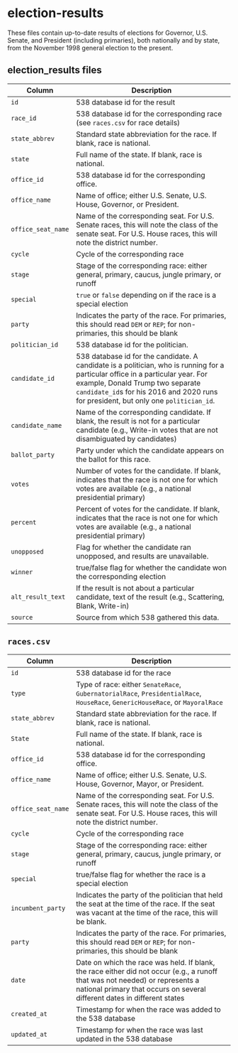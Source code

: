 # election-results

These files contain up-to-date results of elections for Governor, U.S. Senate, and President (including primaries), both nationally and by state, from the November 1998 general election to the present.

## election_results files

Column | Description
-------|------------
`id` | 538 database id for the result
`race_id` | 538 database id for the corresponding race (see `races.csv` for race details)
`state_abbrev` | Standard state abbreviation for the race. If blank, race is national.
`state` | Full name of the state. If blank, race is national.
 `office_id` | 538 database id for the corresponding office.
 `office_name` | Name of office; either U.S. Senate, U.S. House, Governor, or President.
 `office_seat_name` | Name of the corresponding seat. For U.S. Senate races, this will note the class of the senate seat. For U.S. House races, this will note the district number.
 `cycle` | Cycle of the corresponding race
 `stage` | Stage of the corresponding race: either general, primary, caucus, jungle primary, or runoff
 `special` | `true` or `false` depending on if the race is a special election
 `party` | Indicates the party of the race. For primaries, this should read `DEM` or `REP`; for non-primaries, this should be blank
 `politician_id` | 538 database id for the politician.
 `candidate_id` | 538 database id for the candidate. A candidate is a politician, who is running for a particular office in a particular year. For example, Donald Trump two separate `candidate_id`s for his 2016 and 2020 runs for president, but only one `politician_id`.
 `candidate_name` | Name of the corresponding candidate.  If blank, the result is not for a particular candidate (e.g., Write-in votes that are not disambiguated by candidates)
 `ballot_party` | Party under which the candidate appears on the ballot for this race.
 `votes` | Number of votes for the candidate. If blank, indicates that the race is not one for which votes are available (e.g., a national presidential primary)
 `percent` | Percent of votes for the candidate. If blank, indicates that the race is not one for which votes are available (e.g., a national presidential primary)
 `unopposed` | Flag for whether the candidate ran unopposed, and results are unavailable.
  `winner` | true/false flag for whether the candidate won the corresponding election
  `alt_result_text` | If the result is not about a particular candidate, text of the result (e.g., Scattering, Blank, Write-in)
  `source` | Source from which 538 gathered this data.
  

## `races.csv`

Column | Description
-------|------------
`id` | 538 database id for the race
`type` | Type of race: either `SenateRace`, `GubernatorialRace`, `PresidentialRace`, `HouseRace`, `GenericHouseRace`, or `MayoralRace`
`state_abbrev` | Standard state abbreviation for the race. If blank, race is national.
`State` | Full name of the state. If blank, race is national.
`office_id` | 538 database id for the corresponding office.
`office_name` | Name of office; either U.S. Senate, U.S. House, Governor, Mayor, or President.
`office_seat_name` | Name of the corresponding seat. For U.S. Senate races, this will note the class of the senate seat. For U.S. House races, this will note the district number.
`cycle` | Cycle of the corresponding race
`stage` | Stage of the corresponding race: either general, primary, caucus, jungle primary, or runoff
`special` | true/false flag for whether the race is a special election
`incumbent_party` | Indicates the party of the politician that held the seat at the time of the race. If the seat was vacant at the time of the race, this will be blank.
`party` | Indicates the party of the race. For primaries, this should read `DEM` or `REP`; for non-primaries, this should be blank
`date` | Date on which the race was held. If blank, the race either did not occur (e.g., a runoff that was not needed) or represents a national primary that occurs on several different dates in different states
`created_at` | Timestamp for when the race was added to the 538 database
`updated_at` | Timestamp for when the race was last updated in the 538 database

